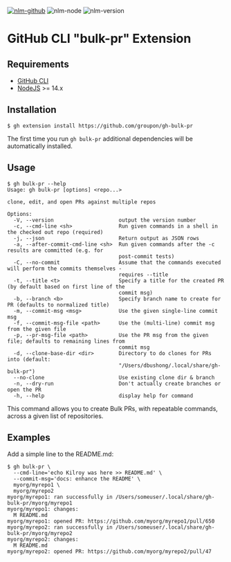 [![nlm-github](https://img.shields.io/badge/github-groupon%2Fgh--bulk--pr%2Fissues-F4D03F?logo=github&logoColor=white)](https://github.com/groupon/gh-bulk-pr/issues)
![nlm-node](https://img.shields.io/badge/node-%3E%3D14-blue?logo=node.js&logoColor=white)
![nlm-version](https://img.shields.io/badge/version-1.0.0-blue?logo=version&logoColor=white)
# GitHub CLI "bulk-pr" Extension

## Requirements

* [GitHub CLI](https://cli.github.com/)
* [NodeJS](https://nodejs.org/) >= 14.x

## Installation

```
$ gh extension install https://github.com/groupon/gh-bulk-pr
```

The first time you run `gh bulk-pr` additional dependencies will be
automatically installed.

## Usage

```
$ gh bulk-pr --help
Usage: gh bulk-pr [options] <repo...>

clone, edit, and open PRs against multiple repos

Options:
  -V, --version                     output the version number
  -c, --cmd-line <sh>               Run given commands in a shell in the checked out repo (required)
  -j, --json                        Return output as JSON rows
  -a, --after-commit-cmd-line <sh>  Run given commands after the -c results are committed (e.g. for
                                    post-commit tests)
  -C, --no-commit                   Assume that the commands executed will perform the commits themselves -
                                    requires --title
  -t, --title <t>                   Specify a title for the created PR (by default based on first line of the
                                    commit msg)
  -b, --branch <b>                  Specify branch name to create for PR (defaults to normalized title)
  -m, --commit-msg <msg>            Use the given single-line commit msg
  -f, --commit-msg-file <path>      Use the (multi-line) commit msg from the given file
  -p, --pr-msg-file <path>          Use the PR msg from the given file; defaults to remaining lines from
                                    commit msg
  -d, --clone-base-dir <dir>        Directory to do clones for PRs into (default:
                                    "/Users/dbushong/.local/share/gh-bulk-pr")
  --no-clone                        Use existing clone dir & branch
  -n, --dry-run                     Don't actually create branches or open the PR
  -h, --help                        display help for command
```

This command allows you to create Bulk PRs, with repeatable commands, across
a given list of repositories.

## Examples

Add a simple line to the README.md:

```
$ gh bulk-pr \
  --cmd-line='echo Kilroy was here >> README.md' \
  --commit-msg='docs: enhance the README' \
  myorg/myrepo1 \
  myorg/myrepo2
myorg/myrepo1: ran successfully in /Users/someuser/.local/share/gh-bulk-pr/myorg/myrepo1
myorg/myrepo1: changes:
  M README.md
myorg/myrepo1: opened PR: https://github.com/myorg/myrepo1/pull/650
myorg/myrepo2: ran successfully in /Users/someuser/.local/share/gh-bulk-pr/myorg/myrepo2
myorg/myrepo2: changes:
  M README.md
myorg/myrepo2: opened PR: https://github.com/myorg/myrepo2/pull/47
```

